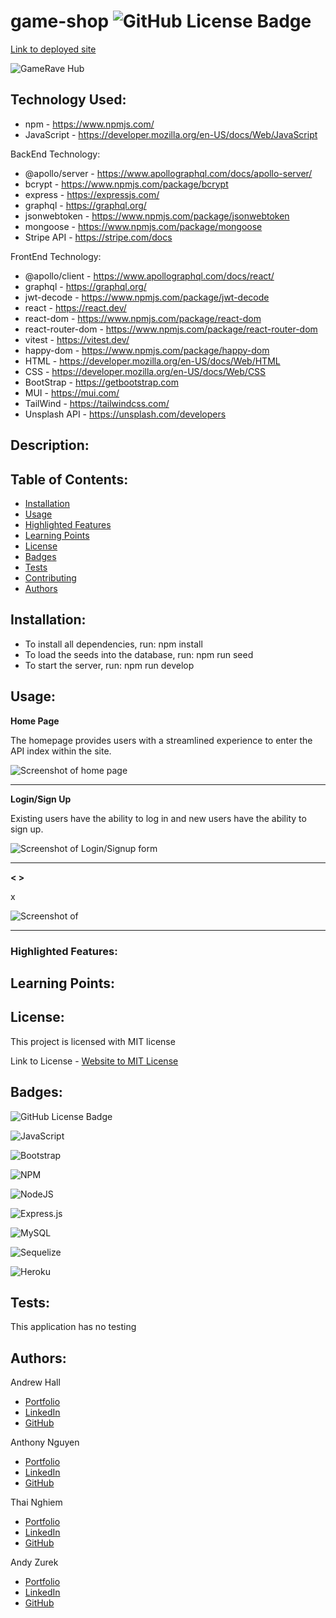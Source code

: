 # game-shop ![GitHub License Badge](https://img.shields.io/badge/License-MIT-yellow)

[Link to deployed site](#)

![GameRave Hub](./public/image/Screenshot-GetStarted.png)

## Technology Used:
 * npm - https://www.npmjs.com/
 * JavaScript -  https://developer.mozilla.org/en-US/docs/Web/JavaScript 

 BackEnd Technology:
 * @apollo/server - https://www.apollographql.com/docs/apollo-server/
 * bcrypt - https://www.npmjs.com/package/bcrypt
 * express - https://expressjs.com/
 * graphql - https://graphql.org/
 * jsonwebtoken - https://www.npmjs.com/package/jsonwebtoken
 * mongoose - https://www.npmjs.com/package/mongoose
 * Stripe API - https://stripe.com/docs

 FrontEnd Technology:

 * @apollo/client - https://www.apollographql.com/docs/react/
 * graphql - https://graphql.org/
 * jwt-decode - https://www.npmjs.com/package/jwt-decode
 * react - https://react.dev/
 * react-dom - https://www.npmjs.com/package/react-dom
 * react-router-dom - https://www.npmjs.com/package/react-router-dom
 * vitest - https://vitest.dev/
 * happy-dom - https://www.npmjs.com/package/happy-dom
 * HTML - https://developer.mozilla.org/en-US/docs/Web/HTML
 * CSS - https://developer.mozilla.org/en-US/docs/Web/CSS
 * BootStrap - https://getbootstrap.com
 * MUI - https://mui.com/
 * TailWind - https://tailwindcss.com/
 * Unsplash API - https://unsplash.com/developers

 ## Description:


 ## Table of Contents:
  
   * [Installation](#installation)
   * [Usage](#usage)
   * [Highlighted Features](#highlighted-features)
   * [Learning Points](#learning-points)
   * [License](#license)
   * [Badges](#badges)
   * [Tests](#tests)
   * [Contributing](#contributing)
   * [Authors](#authors)

## Installation:
  
* To install all dependencies, run: npm install
* To load the seeds into the database, run: npm run seed 
* To start the server, run: npm run develop

## Usage:

**Home Page**

The homepage provides users with a streamlined experience to enter the API index within the site.

![Screenshot of home page](./public/image/Screenshot-GetStarted.png)

---

**Login/Sign Up**

Existing users have the ability to log in and new users have the ability to sign up. 

![Screenshot of Login/Signup form](#)


---

**<  >**

x

![Screenshot of ](./public/image/)

---





### Highlighted Features:



## Learning Points:


## License:

 This project is licensed with MIT license

 Link to License - [Website to MIT License]((https://opensource.org/license/mit))

 ## Badges:

 ![GitHub License Badge](https://img.shields.io/badge/License-MIT-yellow)

 ![JavaScript](https://img.shields.io/badge/javascript-%23323330.svg?style=for-the-badge&logo=javascript&logoColor=%23F7DF1E)

 ![Bootstrap](https://img.shields.io/badge/bootstrap-%238511FA.svg?style=for-the-badge&logo=bootstrap&logoColor=white)

 ![NPM](https://img.shields.io/badge/NPM-%23CB3837.svg?style=for-the-badge&logo=npm&logoColor=white)

 ![NodeJS](https://img.shields.io/badge/node.js-6DA55F?style=for-the-badge&logo=node.js&logoColor=white)

 ![Express.js](https://img.shields.io/badge/express.js-%23404d59.svg?style=for-the-badge&logo=express&logoColor=%2361DAFB)

 ![MySQL](https://img.shields.io/badge/mysql-%2300f.svg?style=for-the-badge&logo=mysql&logoColor=white)

 ![Sequelize](https://img.shields.io/badge/Sequelize-52B0E7?style=for-the-badge&logo=Sequelize&logoColor=white)

 ![Heroku](https://img.shields.io/badge/heroku-%23430098.svg?style=for-the-badge&logo=heroku&logoColor=white)

 ## Tests:
 
 This application has no testing
 
 ## Authors:

 Andrew Hall

 - [Portfolio](#)
 - [LinkedIn](#)
 - [GitHub](#)

 Anthony Nguyen

 - [Portfolio](#)
 - [LinkedIn](#)
 - [GitHub](#)

 Thai Nghiem

 - [Portfolio](#)
 - [LinkedIn](https://www.linkedin.com/in/thai-nghiem-319292267/)
 - [GitHub](https://github.com/Truecoding4life)

 Andy Zurek

 - [Portfolio](https://clinquant-sundae-c9bd6e.netlify.app/)
 - [LinkedIn](https://www.linkedin.com/in/andy-zurek-374bb9291/)
 - [GitHub](https://github.com/AZurek17)
